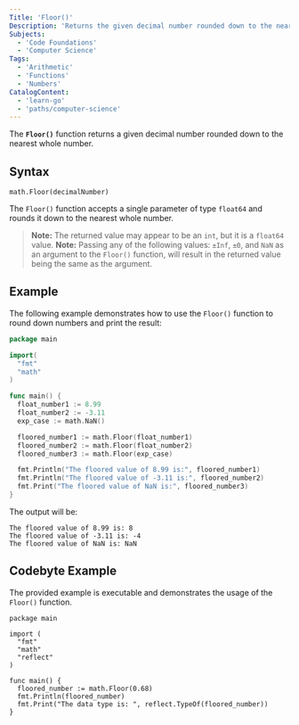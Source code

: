 ```yaml
---
Title: 'Floor()'
Description: 'Returns the given decimal number rounded down to the nearest whole number.'
Subjects:
  - 'Code Foundations'
  - 'Computer Science'
Tags:
  - 'Arithmetic'
  - 'Functions'
  - 'Numbers'
CatalogContent:
  - 'learn-go'
  - 'paths/computer-science'
---
```


The **`Floor()`** function returns a given decimal number rounded down to the nearest whole number.

## Syntax

```pseudo
math.Floor(decimalNumber)
```

The `Floor()` function accepts a single parameter of type `float64` and rounds it down to the nearest whole number.

> **Note:** The returned value may appear to be an `int`, but it is a `float64` value.
> **Note:** Passing any of the following values: `±Inf`, `±0`, and `NaN` as an argument to the `Floor()` function, will result in the returned value being the same as the argument.

## Example

The following example demonstrates how to use the `Floor()` function to round down numbers and print the result:

```go
package main

import(
  "fmt"
  "math"
)

func main() {
  float_number1 := 8.99
  float_number2 := -3.11
  exp_case := math.NaN()

  floored_number1 := math.Floor(float_number1)
  floored_number2 := math.Floor(float_number2)
  floored_number3 := math.Floor(exp_case)

  fmt.Println("The floored value of 8.99 is:", floored_number1)
  fmt.Println("The floored value of -3.11 is:", floored_number2)
  fmt.Print("The floored value of NaN is:", floored_number3)
}
```

The output will be:

```shell
The floored value of 8.99 is: 8
The floored value of -3.11 is: -4
The floored value of NaN is: NaN
```

## Codebyte Example

The provided example is executable and demonstrates the usage of the `Floor()` function.

```codebyte/golang
package main

import (
  "fmt"
  "math"
  "reflect"
)

func main() {
  floored_number := math.Floor(0.68)
  fmt.Println(floored_number)
  fmt.Print("The data type is: ", reflect.TypeOf(floored_number))
}
```

